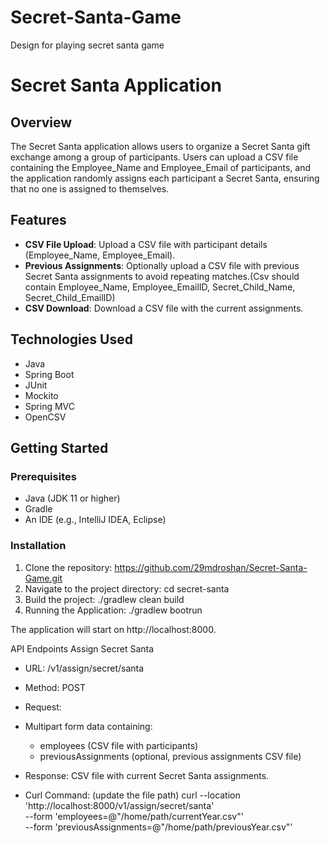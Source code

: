 # Secret-Santa-Game
Design for playing secret santa game

# Secret Santa Application
## Overview
The Secret Santa application allows users to organize a Secret Santa gift exchange among a group of participants. Users can upload a CSV file containing the Employee_Name and Employee_Email of participants, and the application randomly assigns each participant a Secret Santa, ensuring that no one is assigned to themselves.

## Features
- **CSV File Upload**: Upload a CSV file with participant details (Employee_Name, Employee_Email).
- **Previous Assignments**: Optionally upload a CSV file with previous Secret Santa assignments to avoid repeating matches.(Csv should contain Employee_Name, Employee_EmailID, Secret_Child_Name, Secret_Child_EmailID)
- **CSV Download**: Download a CSV file with the current assignments.

## Technologies Used
- Java
- Spring Boot
- JUnit
- Mockito
- Spring MVC
- OpenCSV

## Getting Started

### Prerequisites
- Java (JDK 11 or higher)
- Gradle
- An IDE (e.g., IntelliJ IDEA, Eclipse)

### Installation
1. Clone the repository: https://github.com/29mdroshan/Secret-Santa-Game.git
2. Navigate to the project directory: cd secret-santa
3. Build the project: ./gradlew clean build
4. Running the Application: ./gradlew bootrun

The application will start on http://localhost:8000.

API Endpoints
Assign Secret Santa
- URL: /v1/assign/secret/santa
- Method: POST
- Request:
- Multipart form data containing:
	- employees (CSV file with participants)
	- previousAssignments (optional, previous assignments CSV file)
- Response: CSV file with current Secret Santa assignments.

- Curl Command: (update the file path)
curl --location 'http://localhost:8000/v1/assign/secret/santa' \
--form 'employees=@"/home/path/currentYear.csv"' \
--form 'previousAssignments=@"/home/path/previousYear.csv"'

